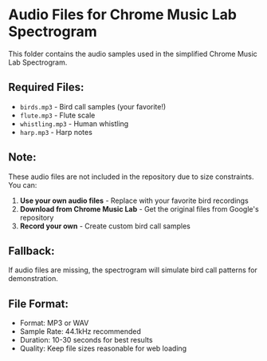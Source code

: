 # Audio Files for Chrome Music Lab Spectrogram

This folder contains the audio samples used in the simplified Chrome Music Lab Spectrogram.

## Required Files:
- `birds.mp3` - Bird call samples (your favorite!)
- `flute.mp3` - Flute scale
- `whistling.mp3` - Human whistling
- `harp.mp3` - Harp notes

## Note:
These audio files are not included in the repository due to size constraints. 
You can:

1. **Use your own audio files** - Replace with your favorite bird recordings
2. **Download from Chrome Music Lab** - Get the original files from Google's repository
3. **Record your own** - Create custom bird call samples

## Fallback:
If audio files are missing, the spectrogram will simulate bird call patterns for demonstration.

## File Format:
- Format: MP3 or WAV
- Sample Rate: 44.1kHz recommended
- Duration: 10-30 seconds for best results
- Quality: Keep file sizes reasonable for web loading
